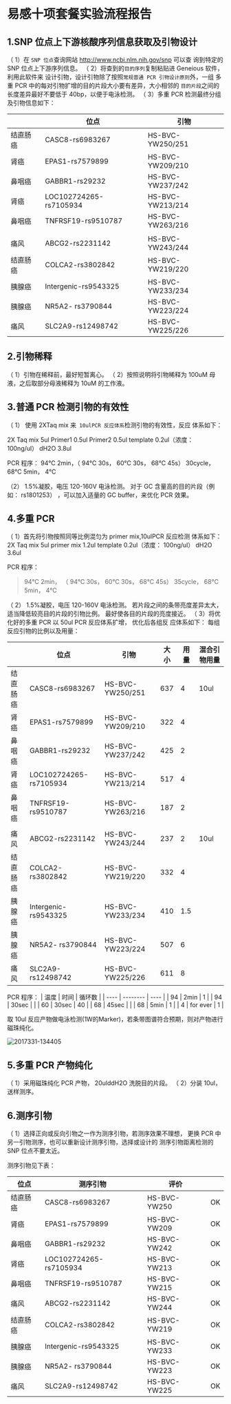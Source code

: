 # 易感十项套餐实验流程报告

## 1.SNP 位点上下游核酸序列信息获取及引物设计

   （ 1）在 `SNP 位点`查询网站 http://www.ncbi.nlm.nih.gov/snp 可以查
   询到特定的 SNP 位点上下游序列信息。
   （ 2）将查到的`目的序列`复制粘贴进 Geneious 软件，利用此软件来
   设计引物，设计引物除了按照`常规普通 PCR 引物设计原则`外，一组
   多重 PCR 中的每对引物扩增的目的片段大小要有差异，大小相邻的
   `目的片段`之间的长度差异最好不要低于 40bp，以便于电泳检测。
   （ 3）多重 PCR 检测最终分组及引物信息如下： 

|      | 位点                     | 引物               |
| ---- | ---------------------- | ---------------- |
| 结直肠癌 | CASC8-rs6983267        | HS-BVC-YW250/251 |
| 肾癌   | EPAS1-rs7579899        | HS-BVC-YW209/210 |
| 鼻咽癌  | GABBR1-rs29232         | HS-BVC-YW237/242 |
| 肾癌   | LOC102724265-rs7105934 | HS-BVC-YW213/214 |
| 鼻咽癌  | TNFRSF19-rs9510787     | HS-BVC-YW263/216 |
|      |                        |                  |
| 痛风   | ABCG2-rs2231142        | HS-BVC-YW243/244 |
| 结直肠癌 | COLCA2-rs3802842       | HS-BVC-YW219/220 |
| 胰腺癌  | Intergenic-rs9543325   | HS-BVC-YW233/234 |
| 胰腺癌  | NR5A2- rs3790844       | HS-BVC-YW223/224 |
| 痛风   | SLC2A9-rs12498742      | HS-BVC-YW225/226 |

## 2.引物稀释

（ 1）引物在稀释前，最好短暂离心。
（ 2）按照说明将引物稀释为 100uM 母液，之后取部分母液稀释为
10uM 的工作液。

## 3.普通 PCR 检测引物的有效性

（ 1） 使用 2XTaq	mix 来` 10ulPCR 反应体系`检测引物的有效性，反应
体系如下： 

2X Taq mix 	5ul
Primer1	 	0.5ul
Primer2 		0.5ul
template 	0.2ul（浓度： 100ng/ul）
dH2O 		3.8ul

PCR 程序：
94℃ 2min，（ 94℃ 30s， 60℃ 30s， 68℃ 45s） 30cycle， 68℃ 5min， 4℃

（2） 1.5%凝胶，电压 120-160V 电泳检测。
对于 GC 含量高的目的片段（例如： rs1801253） ，可以加入适量的 GC buffer，来优化 PCR 效果。 

## 4.多重 PCR

（ 1）首先将引物按照同等比例混匀为 primer mix,10ulPCR 反应检测
体系如下：
2X Taq mix 	5ul
primer mix 	1.2ul
template 	0.2ul（浓度： 100ng/ul）
dH2O 		3.6ul

PCR 程序：
>94℃ 2min，
>（ 94℃ 30s， 60℃ 30s， 68℃ 45s） 35cycle，
> 68℃ 5min， 
> 4℃

（ 2） 1.5%凝胶，电压 120-160V 电泳检测。
若片段之间的条带亮度差异太大，适当降低较亮目的片段的引物比例。
最好使各目的片段的亮度接近。
（ 3）将优化好的多重 PCR 以 50ul PCR 反应体系扩增， 优化后各组反
应体系如下：
每组反应引物的比例以及用量：

|      | 位点                     | 引物               | 大小   | 用量   | 混合引物用量 |
| ---- | ---------------------- | ---------------- | ---- | ---- | ------ |
| 结直肠癌 | CASC8-rs6983267        | HS-BVC-YW250/251 | 637  | 4    | 10ul   |
| 肾癌   | EPAS1-rs7579899        | HS-BVC-YW209/210 | 322  | 4    |        |
| 鼻咽癌  | GABBR1-rs29232         | HS-BVC-YW237/242 | 425  | 2    |        |
| 肾癌   | LOC102724265-rs7105934 | HS-BVC-YW213/214 | 517  | 4    |        |
| 鼻咽癌  | TNFRSF19-rs9510787     | HS-BVC-YW263/216 | 187  | 2    |        |
|      |                        |                  |      |      |        |
| 痛风   | ABCG2-rs2231142        | HS-BVC-YW243/244 | 237  | 2    | 10ul   |
| 结直肠癌 | COLCA2-rs3802842       | HS-BVC-YW219/220 | 332  | 4    |        |
| 胰腺癌  | Intergenic-rs9543325   | HS-BVC-YW233/234 | 410  | 1.5  |        |
| 胰腺癌  | NR5A2- rs3790844       | HS-BVC-YW223/224 | 507  | 6    |        |
| 痛风   | SLC2A9-rs12498742      | HS-BVC-YW225/226 | 611  | 8    |        |

PCR 程序：
| 温度   | 时间       | 循环数  |
| ---- | -------- | ---- |
| 94   | 2min     | 1    |
| 94   | 30sec    |      |
| 60   | 30sec    | 40   |
| 68   | 45sec    |      |
| 68   | 5min     | 1    |
| 4    | for ever | 1    |

取 10ul 反应产物做电泳检测(1W的Marker)，若条带图谱符合预期，则对产物进行磁珠纯化。 

![2017331-134405](C:\Users\heshengjiyin\Documents\2017331-134405.jpg)

## 5.多重 PCR 产物纯化

（ 1）采用磁珠纯化 PCR 产物， 20ulddH2O 洗脱目的片段。
（ 2）分装 10ul，送样测序。

## 6.测序引物

（ 1）选择正向或反向引物之一作为测序引物，若测序效果不理想，
更换 PCR 中另一引物测序，也可以重新设计测序引物，选择或设计的
测序引物距离检测的 SNP 位点不要太近。

测序引物见下表：

| 位点   | 测序引物                   | 评价           |      |
| ---- | ---------------------- | ------------ | ---- |
| 结直肠癌 | CASC8-rs6983267        | HS-BVC-YW250 | OK   |
| 肾癌   | EPAS1-rs7579899        | HS-BVC-YW209 | OK   |
| 鼻咽癌  | GABBR1-rs29232         | HS-BVC-YW242 | OK   |
| 肾癌   | LOC102724265-rs7105934 | HS-BVC-YW213 | OK   |
| 鼻咽癌  | TNFRSF19-rs9510787     | HS-BVC-YW215 | OK   |
| 痛风   | ABCG2-rs2231142        | HS-BVC-YW244 | OK   |
| 结直肠癌 | COLCA2-rs3802842       | HS-BVC-YW219 | OK   |
| 胰腺癌  | Intergenic-rs9543325   | HS-BVC-YW233 | OK   |
| 胰腺癌  | NR5A2- rs3790844       | HS-BVC-YW223 | OK   |
| 痛风   | SLC2A9-rs12498742      | HS-BVC-YW225 | OK   |


